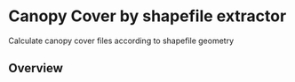 # Canopy Cover by shapefile extractor

Calculate canopy cover files according to shapefile geometry

## Overview

